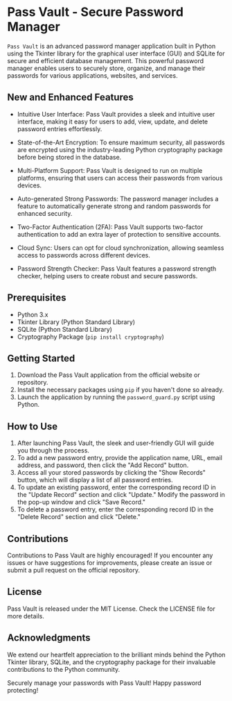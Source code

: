 # Pass Vault - Secure Password Manager

`Pass Vault` is an advanced password manager application built in Python using the Tkinter library for the graphical user interface (GUI) and SQLite for secure and efficient database management. This powerful password manager enables users to securely store, organize, and manage their passwords for various applications, websites, and services.

## New and Enhanced Features

- Intuitive User Interface: Pass Vault provides a sleek and intuitive user interface, making it easy for users to add, view, update, and delete password entries effortlessly.

- State-of-the-Art Encryption: To ensure maximum security, all passwords are encrypted using the industry-leading Python cryptography package before being stored in the database.

- Multi-Platform Support: Pass Vault is designed to run on multiple platforms, ensuring that users can access their passwords from various devices.

- Auto-generated Strong Passwords: The password manager includes a feature to automatically generate strong and random passwords for enhanced security.

- Two-Factor Authentication (2FA): Pass Vault supports two-factor authentication to add an extra layer of protection to sensitive accounts.

- Cloud Sync: Users can opt for cloud synchronization, allowing seamless access to passwords across different devices.

- Password Strength Checker: Pass Vault features a password strength checker, helping users to create robust and secure passwords.

## Prerequisites

- Python 3.x
- Tkinter Library (Python Standard Library)
- SQLite (Python Standard Library)
- Cryptography Package (`pip install cryptography`)

## Getting Started

1. Download the Pass Vault application from the official website or repository.
2. Install the necessary packages using `pip` if you haven't done so already.
3. Launch the application by running the `password_guard.py` script using Python.

## How to Use

1. After launching Pass Vault, the sleek and user-friendly GUI will guide you through the process.
2. To add a new password entry, provide the application name, URL, email address, and password, then click the "Add Record" button.
3. Access all your stored passwords by clicking the "Show Records" button, which will display a list of all password entries.
4. To update an existing password, enter the corresponding record ID in the "Update Record" section and click "Update." Modify the password in the pop-up window and click "Save Record."
5. To delete a password entry, enter the corresponding record ID in the "Delete Record" section and click "Delete."

## Contributions

Contributions to Pass Vault are highly encouraged! If you encounter any issues or have suggestions for improvements, please create an issue or submit a pull request on the official repository.

## License

Pass Vault is released under the MIT License. Check the LICENSE file for more details.

## Acknowledgments

We extend our heartfelt appreciation to the brilliant minds behind the Python Tkinter library, SQLite, and the cryptography package for their invaluable contributions to the Python community.

Securely manage your passwords with Pass Vault! Happy password protecting!
